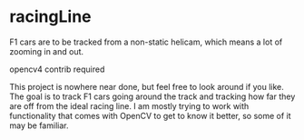 # racingLine
F1 cars are to be tracked from a non-static helicam, which means a lot of zooming in and out.

opencv4 contrib required

This project is nowhere near done, but feel free to look around if you like. The goal is to track F1 cars going around the track and tracking how far they are off from the ideal racing line. I am mostly trying to work with functionality that comes with OpenCV to get to know it better, so some of it may be familiar. 
